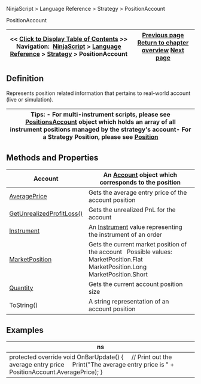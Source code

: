 ﻿
NinjaScript \> Language Reference \> Strategy \> PositionAccount

PositionAccount

| \<\< [Click to Display Table of Contents](positionaccount.md) \>\> **Navigation:**     [NinjaScript](ninjascript-1.md) \> [Language Reference](language_reference_wip-1.md) \> [Strategy](strategy-1.md) \> PositionAccount | [Previous page](position_quantity-1.md) [Return to chapter overview](strategy-1.md) [Next page](positionaccount_averageprice-1.md) |
| --- | --- |
## Definition
Represents position related information that pertains to real\-world account (live or simulation).  
 

| Tips: - For multi\-instrument scripts, please see [PositionsAccount](positionsaccount-1.md) object which holds an array of all instrument positions managed by the strategy's account- For a Strategy Position, please see [Position](position-1.md) |
| --- |

## Methods and Properties

| Account | An [Account](account_class-1.md) object which corresponds to the position |
| --- | --- |
| [AveragePrice](position_averageprice-1.md) | Gets the average entry price of the account position |
| [GetUnrealizedProfitLoss()](position_getunrealizedprofitloss-1.md) | Gets the unrealized PnL for the account |
| [Instrument](position_instrument-1.md) | An [Instrument](instrument-1.md) value representing the instrument of an order |
| [MarketPosition](position_marketposition-1.md) | Gets the current market position of the account   Possible values: MarketPosition.Flat MarketPosition.Long MarketPosition.Short |
| [Quantity](position_quantity-1.md) | Gets the current account position size |
| ToString() | A string representation of an account position |

## Examples

| ns |
| --- |
| protected override void OnBarUpdate() {      // Print out the average entry price      Print("The average entry price is " \+ PositionAccount.AveragePrice); } |

